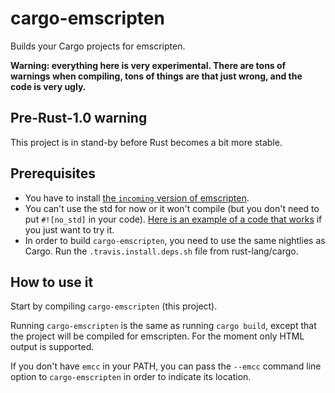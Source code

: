# cargo-emscripten

Builds your Cargo projects for emscripten.

**Warning: everything here is very experimental. There are tons of warnings when compiling, tons of things are that just wrong, and the code is very ugly.**

## Pre-Rust-1.0 warning

This project is in stand-by before Rust becomes a bit more stable.

## Prerequisites

- You have to install [the `incoming` version of emscripten](http://kripken.github.io/emscripten-site/docs/tools_reference/emsdk.html#how-do-i-track-the-latest-emscripten-development-with-the-sdk).
- You can't use the std for now or it won't compile (but you don't need to put `#![no_std]` in your code). [Here is an example of a code that works](https://gist.github.com/tomaka/24c058db5ae31dfafb3f) if you just want to try it.
- In order to build `cargo-emscripten`, you need to use the same nightlies as Cargo. Run the `.travis.install.deps.sh` file from rust-lang/cargo.

## How to use it

Start by compiling `cargo-emscripten` (this project).

Running `cargo-emscripten` is the same as running `cargo build`, except that the project will be compiled for emscripten. For the moment only HTML output is supported.

If you don't have `emcc` in your PATH, you can pass the `--emcc` command line option to `cargo-emscripten` in order to indicate its location.
